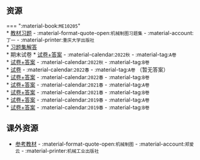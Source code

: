 ## 资源  
=== ":material-book:`ME10205`"  
    * [教材习题](http://api.xtaoa.com/api/lanzou.php?url=https://cqu-openlib.lanzout.com/iEP3l29ibhle&type=down) - :material-format-quote-open:`机械制图习题集` - :material-account:`丁一` - :material-printer:`重庆大学出版社`  
    * [习题集解答](http://api.xtaoa.com/api/lanzou.php?url=https://cqu-openlib.lanzout.com/iaxSq23c0r6b&type=down)  
    * 期末试卷
        * [试卷+答案](http://api.xtaoa.com/api/lanzou.php?url=https://cqu-openlib.lanzout.com/iyNjz2bpr5cd&type=down) - :material-calendar:`2022秋` - :material-tag:`A卷`  
        * [试卷+答案](http://api.xtaoa.com/api/lanzou.php?url=https://cqu-openlib.lanzout.com/iKUNC29id7wh&type=down) - :material-calendar:`2022秋` - :material-tag:`B卷`  
        * [试卷](http://api.xtaoa.com/api/lanzou.php?url=https://cqu-openlib.lanzout.com/ijuU429id6yd&type=down) - :material-calendar:`2022春` - :material-tag:`A卷` （暂无答案）  
        * [试卷+答案](http://api.xtaoa.com/api/lanzou.php?url=https://cqu-openlib.lanzout.com/imCNM29id7mh&type=down) - :material-calendar:`2022春` - :material-tag:`B卷`  
        * [试卷+答案](http://api.xtaoa.com/api/lanzou.php?url=https://cqu-openlib.lanzout.com/iYBXt29id6hg&type=down) - :material-calendar:`2021春` - :material-tag:`A卷`  
        * [试卷+答案](http://api.xtaoa.com/api/lanzou.php?url=https://cqu-openlib.lanzout.com/is97h29id6od&type=down) - :material-calendar:`2021春` - :material-tag:`B卷`  
        * [试卷+答案](http://api.xtaoa.com/api/lanzou.php?url=https://cqu-openlib.lanzout.com/i90sS29id5qj&type=down) - :material-calendar:`2019春` - :material-tag:`A卷`  
        * [试卷+答案](http://api.xtaoa.com/api/lanzou.php?url=https://cqu-openlib.lanzout.com/iSasi29id5zi&type=down) - :material-calendar:`2019春` - :material-tag:`B卷`  

## 课外资源
- [参考教材](http://api.xtaoa.com/api/lanzou.php?url=https://cqu-openlib.lanzout.com/iMtbC2abjt1i&type=down) - :material-format-quote-open:`机械制图` - :material-account:`郑爱云` - :material-printer:`机械工业出版社` 